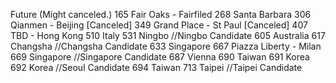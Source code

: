 Future (Might canceled.)
165 Fair Oaks - Fairfiled
268 Santa Barbara
306 Qianmen - Beijing [Canceled]
349 Grand Place - St Paul [Canceled]
407 TBD - Hong Kong
510 Italy
531 Ningbo //Ningbo Candidate
605 Australia
617 Changsha //Changsha Candidate
633 Singapore
667 Piazza Liberty - Milan
669 Singapore //Singapore Candidate
687 Vienna
690 Taiwan
691 Korea
692 Korea //Seoul Candidate
694 Taiwan
713 Taipei //Taipei Candidate
